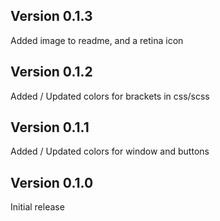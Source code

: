 ## Version 0.1.3

Added image to readme, and a retina icon

## Version 0.1.2

Added / Updated colors for brackets in css/scss

## Version 0.1.1

Added / Updated colors for window and buttons

## Version 0.1.0

Initial release
